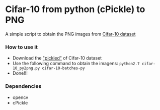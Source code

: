# Cifar-10 from python (cPickle) to PNG #

A simple script to obtain the PNG images from [Cifar-10 dataset](https://www.cs.toronto.edu/~kriz/cifar.html)

### How to use it ###

* Download the ["pickled"](https://www.cs.toronto.edu/~kriz/cifar-10-python.tar.gz) of Cifar-10 dataset
* Use the following command to obtain the imagens: ```python2.7 cifar-10_py2png.py cifar-10-batches-py```
* Done!!!

### Dependencies ###

* opencv
* cPickle
